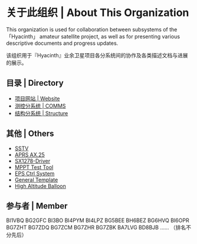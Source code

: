 # 关于此组织 | About This Organization  

This organization is used for collaboration between subsystems of the 「Hyacinth」 amateur satellite project, as well as for presenting various descriptive documents and progress updates.  

该组织用于『Hyacinth』业余卫星项目各分系统间的协作及各类描述文档与进展的展示。  

## 目录 | Directory  
- [项目网站   | Website](https://github.com/HyacinthSat/Website)  
- [测控分系统 | COMMS](https://github.com/HyacinthSat/COMMS)  
- [结构分系统 | Structure](https://github.com/HyacinthSat/Structure)  

## 其他 | Others
- [SSTV](https://github.com/HyacinthSat/SSTV)  
- [APRS AX.25](https://github.com/HyacinthSat/APRS-AX.25)
- [SX1278-Driver](https://github.com/HyacinthSat/SX1278-Driver)
- [MPPT Test Tool](https://github.com/HyacinthSat/MpptTestTool)
- [EPS Ctrl System](https://github.com/HyacinthSat/Esp_PowerCtrlSys)
- [General Template](https://github.com/HyacinthSat/General-Template)
- [High Altitude Balloon](https://github.com/HyacinthSat/High-Altitude-Balloons)

## 参与者 | Member
BI1VBQ BG2GFC BI3BO BI4PYM BI4LPZ BG5BEE BH6BEZ BG6HVQ BI6OPR BG7ZHT BG7ZDQ BG7ZCM BG7ZHR BG7ZBK BA7LVG BD8BJB
……
（排名不分先后）
